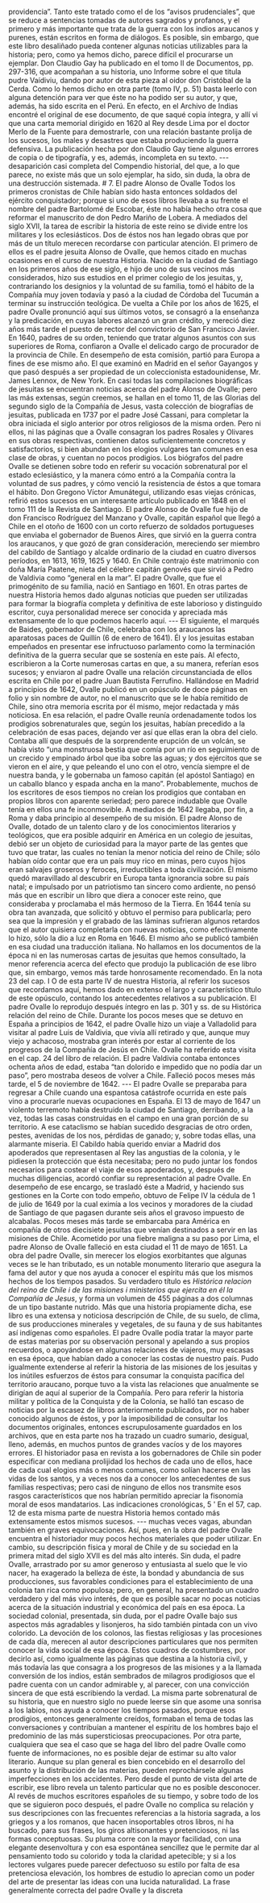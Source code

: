 providencia”. Tanto este tratado como el de los “avisos prudenciales”, que se reduce a sentencias tomadas de autores sagrados y profanos, y el primero y más importante que trata de la guerra con los indios araucanos y purenes, están escritos en forma de diálogos. Es posible, sin embargo, que este libro desaliñado pueda contener algunas noticias utilizables para la historia; pero, como ya hemos dicho, parece difícil el procurarse un ejemplar. Don Claudio Gay ha publicado en el tomo II de Documentos, pp. 297-316, que acompañan a su historia, uno Informe sobre el que titula pudre Vaídiviu, dando por autor de esta pieza al oidor don Cristóbal de la Cerda. Como lo hemos dicho en otra parte (tomo IV, p. 51) basta leerlo con alguna detención para ver que éste no ha podido ser su autor, y que, además, ha sido escrita en el Perú. En efecto, en el Archivo de Indias encontré el original de ese documento, de que saqué copia íntegra, y allí vi que una carta memorial dirigido en 1620 al Rey desde Lima por el doctor Merlo de la Fuente para demostrarle, con una relación bastante prolija de los sucesos, los males y desastres que estaba produciendo la guerra defensiva. La publicación hecha por don Claudio Gay tiene algunos errores de copia o de tipografía, y es, además, incompleta en su texto. --- desaparición casi completa del Compendio historial, del que, a lo que parece, no existe más que un solo ejemplar, ha sido, sin duda, la obra de una destrucción sistemada. # 7. El padre Alonso de Ovalle Todos los primeros cronistas de Chile habían sido hasta entonces soldados del ejército conquistador; porque si uno de esos libros llevaba a su frente el nombre del padre Bartolomé de Escobar, éste no había hecho otra cosa que reformar el manuscrito de don Pedro Mariño de Lobera. A mediados del siglo XVII, la tarea de escribir la historia de este reino se divide entre los militares y los eclesiásticos. Dos de éstos nos han legado obras que por más de un título merecen recordarse con particular atención. El primero de ellos es el padre jesuita Alonso de Ovalle, que hemos citado en muchas ocasiones en el curso de nuestra Historia. Nacido en la ciudad de Santiago en los primeros años de ese siglo, e hijo de uno de sus vecinos más considerados, hizo sus estudios en el primer colegio de los jesuitas, y, contrariando los designios y la voluntad de su familia, tomó el hábito de la Compañía muy joven todavía y pasó a la ciudad de Córdoba del Tucumán a terminar su instrucción teológica. De vuelta a Chile por los años de 1625, el padre Ovalle pronunció aquí sus últimos votos, se consagró a la enseñanza y la predicación, en cuyas labores alcanzó un gran crédito, y mereció diez años más tarde el puesto de rector del convictorio de San Francisco Javier. En 1640, padres de su orden, teniendo que tratar algunos asuntos con sus superiores de Roma, confiaron a Ovalle el delicado cargo de procurador de la provincia de Chile. En desempeño de esta comisión, partió para Europa a fines de ese mismo año. El que examinó en Madrid en el señor Gayangos y que pasó después a ser propiedad de un coleccionista estadounidense, Mr. James Lennox, de New York. En casi todas las compilaciones biográficas de jesuitas se encuentran noticias acerca del padre Alonso de Ovalle; pero las más extensas, según creemos, se hallan en el tomo 11, de las Glorias del segundo siglo de la Compañía de Jesus, vasta colección de biografías de jesuitas, publicada en 1737 por el padre José Cassani, para completar la obra iniciada el siglo anterior por otros religiosos de la misma orden. Pero ni ellos, ni las páginas que a Ovalle consagran los padres Rosales y Olivares en sus obras respectivas, contienen datos suficientemente concretos y satisfactorios, si bien abundan en los elogios vulgares tan comunes en esa clase de obras, y cuentan no pocos prodigios. Los biógrafos del padre Ovalle se detienen sobre todo en referir su vocación sobrenatural por el estado eclesiástico, y la manera cómo entró a la Compañía contra la voluntad de sus padres, y cómo venció la resistencia de éstos a que tomara el hábito. Don Gregono Víctor Amunátegui, utilizando esas viejas crónicas, refirió estos sucesos en un interesante artículo publicado en 1848 en el tomo 111 de la Revista de Santiago. El padre Alonso de Ovalle fue hijo de don Francisco Rodríguez del Manzano y Ovalle, capitán español que llegó a Chile en el otoño de 1600 con un corto refuerzo de soldados portugueses que enviaba el gobernador de Buenos Aires, que sirvió en la guerra contra los araucanos, y que gozó de gran consideración, mereciendo ser miembro del cabildo de Santiago y alcalde ordinario de la ciudad en cuatro diversos períodos, en 1613, 1619, 1625 y 1640. En Chile contrajo éste matrimonio con doña María Paatene, nieta del célebre capitán genovés que sirvió a Pedro de Valdivia como “general en la mar”. El padre Ovalle, que fue el primogénito de su familia, nació en Santiago en 1601. En otras partes de nuestra Historia hemos dado algunas noticias que pueden ser utilizadas para formar la biografía completa y definitiva de este laborioso y distinguido escritor, cuya personalidad merece ser conocida y apreciada más extensamente de lo que podemos hacerlo aquí. --- El siguiente, el marqués de Baides, gobernador de Chile, celebraba con los araucanos las aparatosas paces de Quillín (6 de enero de 1641). Él y los jesuitas estaban empeñados en presentar ese infructuoso parlamento como la terminación definitiva de la guerra secular que se sostenía en este país. Al efecto, escribieron a la Corte numerosas cartas en que, a su manera, referían esos sucesos; y enviaron al padre Ovalle una relación circunstanciada de ellos escrita en Chile por el padre Juan Bautista Ferrufino. Hallándose en Madrid a principios de 1642, Ovalle publicó en un opúsculo de doce páginas en folio y sin nombre de autor, no el manuscrito que se le había remitido de Chile, sino otra memoria escrita por él mismo, mejor redactada y más noticiosa. En esa relación, el padre Ovalle reunía ordenadamente todos los prodigios sobrenaturales que, según los jesuitas, habían precedido a la celebración de esas paces, dejando ver así que ellas eran la obra del cielo. Contaba allí que después de la sorprendente erupción de un volcán, se había visto “una monstruosa bestia que comía por un río en seguimiento de un crecido y empinado árbol que iba sobre las aguas; y dos ejércitos que se vieron en el aire, y que peleando el uno con el otro, vencía siempre el de nuestra banda, y le gobernaba un famoso capitán (el apóstol Santiago) en un caballo blanco y espada ancha en la mano”. Probablemente, muchos de los escritores de esos tiempos no creían los prodigios que contaban en propios libros con aparente seriedad; pero parece indudable que Ovalle tenía en ellos una fe inconmovible. A mediados de 1642 llegaba, por fin, a Roma y daba principio al desempeño de su misión. El padre Alonso de Ovalle, dotado de un talento claro y de los conocimientos literarios y teológicos, que era posible adquirir en América en un colegio de jesuitas, debió ser un objeto de curiosidad para la mayor parte de las gentes que tuvo que tratar, las cuales no tenían la menor noticia del reino de Chile; sólo habían oído contar que era un país muy rico en minas, pero cuyos hijos eran salvajes groseros y feroces, irreductibles a toda civilización. Él mismo quedó maravillado al descubrir en Europa tanta ignorancia sobre su país natal; e impulsado por un patriotismo tan sincero como ardiente, no pensó más que en escribir un libro que diera a conocer este reino, que consideraba y proclamaba el más hermoso de la Tierra. En 1644 tenía su obra tan avanzada, que solicitó y obtuvo el permiso para publicarla; pero sea que la impresión y el grabado de las láminas sufrieran algunos retardos que el autor quisiera completarla con nuevas noticias, como efectivamente lo hizo, sólo la dio a luz en Roma en 1646. El mismo año se publicó también en esa ciudad una traducción italiana. No hallamos en los documentos de la época ni en las numerosas cartas de jesuitas que hemos consultado, la menor referencia acerca del efecto que produjo la publicación de ese libro que, sin embargo, vemos más tarde honrosamente recomendado. En la nota 23 del cap. I O de esta parte IV de nuestra Historia, al referir los sucesos que recordamos aquí, hemos dado en extenso el largo y característico título de este opúsculo, contando los antecedentes relativos a su publicación. El padre Ovalle lo reprodujo después íntegro en las p. 301 y ss. de su Histórica relación del reino de Chile. Durante los pocos meses que se detuvo en España a principios de 1642, el padre Ovalle hizo un viaje a Valladolid para visitar al padre Luis de Valdivia, que vivía allí retirado y que, aunque muy viejo y achacoso, mostraba gran interés por estar al corriente de los progresos de la Compañía de Jesús en Chile. Ovalle ha referido esta visita en el cap. 24 del libro de relación. El padre Valdivia contaba entonces ochenta años de edad, estaba “tan dolorido e impedido que no podía dar un paso”, pero mostraba deseos de volver a Chile. Falleció pocos meses más tarde, el 5 de noviembre de 1642. --- El padre Ovalle se preparaba para regresar a Chile cuando una espantosa catástrofe ocurrida en este país vino a procurarle nuevas ocupaciones en España. El 13 de mayo de 1647 un violento terremoto había destruido la ciudad de Santiago, derribando, a la vez, todas las casas construidas en el campo en una gran porción de su territorio. A ese cataclismo se habían sucedido desgracias de otro orden, pestes, avenidas de los nos, pérdidas de ganado; y, sobre todas ellas, una alarmante miseria. El Cabildo había querido enviar a Madrid dos apoderados que representasen al Rey las angustias de la colonia, y le pidiesen la protección que ésta necesitaba; pero no pudo juntar los fondos necesarios para costear el viaje de esos apoderados, y, después de muchas diligencias, acordó confiar su representación al padre Ovalle. En desempeño de ese encargo, se trasladó éste a Madrid, y haciendo sus gestiones en la Corte con todo empeño, obtuvo de Felipe IV la cédula de 1 de julio de 1649 por la cual eximía a los vecinos y moradores de la ciudad de Santiago de que pagasen durante seis años el gravoso impuesto de alcabalas. Pocos meses más tarde se embarcaba para América en compañía de otros diecisiete jesuitas que venían destinados a servir en las misiones de Chile. Acometido por una fiebre maligna a su paso por Lima, el padre Alonso de Ovalle falleció en esta ciudad el 11 de mayo de 1651. La obra del padre Ovalle, sin merecer los elogios exorbitantes que algunas veces se le han tributado, es un notable monumento literario que asegura la fama del autor y que nos ayuda a conocer el espíritu más que los mismos hechos de los tiempos pasados. Su verdadero título es *Histórica relacion del reino de Chile i de las misiones i ministerios que ejercita en él la Compañía de Jesus*, y forma un volumen de 455 páginas a dos columnas de un tipo bastante nutrido. Más que una historia propiamente dicha, ese libro es una extensa y noticiosa descripción de Chile, de su suelo, de clima, de sus producciones minerales y vegetales, de su fauna y de sus habitantes así indígenas como españoles. El padre Ovalle podía tratar la mayor parte de estas materias por su observación personal y apelando a sus propios recuerdos, o apoyándose en algunas relaciones de viajeros, muy escasas en esa época, que habían dado a conocer las costas de nuestro país. Pudo igualmente extenderse al referir la historia de las misiones de los jesuitas y los inútiles esfuerzos de éstos para consumar la conquista pacífica del territorio araucano, porque tuvo a la vista las relaciones que anualmente se dirigían de aquí al superior de la Compañía. Pero para referir la historia militar y política de la Conquista y de la Colonia, se halló tan escaso de noticias por la escasez de libros anteriormente publicados, por no haber conocido algunos de éstos, y por la imposibilidad de consultar los documentos originales, entonces escrupulosamente guardados en los archivos, que en esta parte nos ha trazado un cuadro sumario, desigual, lleno, además, en muchos puntos de grandes vacíos y de los mayores errores. El historiador pasa en revista a los gobernadores de Chile sin poder especificar con mediana prolijidad los hechos de cada uno de ellos, hace de cada cual elogios más o menos comunes, como solían hacerse en las vidas de los santos, y a veces nos da a conocer los antecedentes de sus familias respectivas; pero casi de ninguno de ellos nos transmite esos rasgos característicos que nos habrían permitido apreciar la fisonomía moral de esos mandatarios. Las indicaciones cronológicas, 5 ' En el 57, cap. 12 de esta misma parte de nuestra Historia hemos contado más extensamente estos mismos sucesos. --- muchas veces vagas, abundan también en graves equivocaciones. Así, pues, en la obra del padre Ovalle encuentra el historiador muy pocos hechos materiales que poder utilizar. En cambio, su descripción física y moral de Chile y de su sociedad en la primera mitad del siglo XVII es del más alto interés. Sin duda, el padre Ovalle, arrastrado por su amor generoso y entusiasta al suelo que le vio nacer, ha exagerado la belleza de éste, la bondad y abundancia de sus producciones, sus favorables condiciones para el establecimiento de una colonia tan rica como populosa; pero, en general, ha presentado un cuadro verdadero y del más vivo interés, de que es posible sacar no pocas noticias acerca de la situación industrial y económica del país en esa época. La sociedad colonial, presentada, sin duda, por el padre Ovalle bajo sus aspectos más agradables y lisonjeros, ha sido también pintada con un vivo colorido. La devoción de los colonos, las fiestas religiosas y las procesiones de cada día, merecen al autor descripciones particulares que nos permiten conocer la vida social de esa época. Estos cuadros de costumbres, por decirlo así, como igualmente las páginas que destina a la historia civil, y más todavía las que consagra a los progresos de las misiones y a la llamada conversión de los indios, están sembrados de milagros prodigiosos que el padre cuenta con un candor admirable y, al parecer, con una convicción sincera de que está escribiendo la verdad. La misma parte sobrenatural de su historia, que en nuestro siglo no puede leerse sin que asome una sonrisa a los labios, nos ayuda a conocer los tiempos pasados, porque esos prodigios, entonces generalmente creídos, formaban el tema de todas las conversaciones y contribuían a mantener el espíritu de los hombres bajo el predominio de las más supersticiosas preocupaciones. Por otra parte, cualquiera que sea el caso que se haga del libro del padre Ovalle como fuente de informaciones, no es posible dejar de estimar su alto valor literario. Aunque su plan general es bien concebido en el desarrollo del asunto y la distribución de las materias, pueden reprochársele algunas imperfecciones en los accidentes. Pero desde el punto de vista del arte de escribir, ese libro revela un talento particular que no es posible desconocer. Al revés de muchos escritores españoles de su tiempo, y sobre todo de los que se siguieron poco después, el padre Ovalle no complica su relación y sus descripciones con las frecuentes referencias a la historia sagrada, a los griegos y a los romanos, que hacen insoportables otros libros, ni ha buscado, para sus frases, los giros altisonantes y pretenciosos, ni las formas conceptuosas. Su pluma corre con la mayor facilidad, con una elegante desenvoltura y con esa espontánea sencillez que le permite dar al pensamiento todo su colorido y toda la claridad apetecible; y si a los lectores vulgares puede parecer defectuoso su estilo por falta de esa pretenciosa elevación, los hombres de estudio lo aprecian como un poder del arte de presentar las ideas con una lucida naturalidad. La frase generalmente correcta del padre Ovalle y la discreta